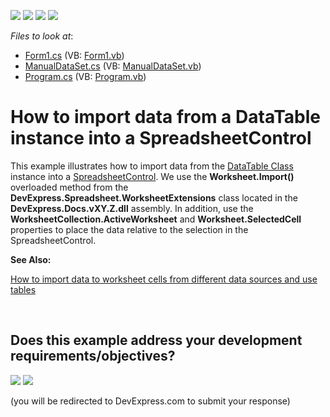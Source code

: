<!-- default badges list -->
![](https://img.shields.io/endpoint?url=https://codecentral.devexpress.com/api/v1/VersionRange/128613725/13.1.4%2B)
[![](https://img.shields.io/badge/Open_in_DevExpress_Support_Center-FF7200?style=flat-square&logo=DevExpress&logoColor=white)](https://supportcenter.devexpress.com/ticket/details/E4776)
[![](https://img.shields.io/badge/📖_How_to_use_DevExpress_Examples-e9f6fc?style=flat-square)](https://docs.devexpress.com/GeneralInformation/403183)
[![](https://img.shields.io/badge/💬_Leave_Feedback-feecdd?style=flat-square)](#does-this-example-address-your-development-requirementsobjectives)
<!-- default badges end -->
<!-- default file list -->
*Files to look at*:

* [Form1.cs](./CS/Form1.cs) (VB: [Form1.vb](./VB/Form1.vb))
* [ManualDataSet.cs](./CS/ManualDataSet.cs) (VB: [ManualDataSet.vb](./VB/ManualDataSet.vb))
* [Program.cs](./CS/Program.cs) (VB: [Program.vb](./VB/Program.vb))
<!-- default file list end -->
# How to import data from a DataTable instance into a SpreadsheetControl


<p>This example illustrates how to import data from the <a href="http://msdn.microsoft.com/en-us/library/system.data.datatable.aspx">DataTable Class</a> instance into a <a href="http://documentation.devexpress.com/#WindowsForms/clsDevExpressXtraSpreadsheetSpreadsheetControltopic">SpreadsheetControl</a>. We use the <strong>Worksheet.Import()</strong> overloaded method from the <strong>DevExpress.Spreadsheet.WorksheetExtensions</strong> class located in the <strong>DevExpress.Docs.vXY.Z.dll</strong> assembly. In addition, use the <strong>WorksheetCollection.ActiveWorksheet</strong> and <strong>Worksheet.SelectedCell</strong> properties to place the data relative to the selection in the SpreadsheetControl.</p><p></p><p><strong>See Also:</strong></p><p><a href="https://www.devexpress.com/Support/Center/p/E4751">How to import data to worksheet cells from different data sources and use tables</a></p>

<br/>


<!-- feedback -->
## Does this example address your development requirements/objectives?

[<img src="https://www.devexpress.com/support/examples/i/yes-button.svg"/>](https://www.devexpress.com/support/examples/survey.xml?utm_source=github&utm_campaign=winforms-spreadsheet-import-data-from-a-datatable-instance&~~~was_helpful=yes) [<img src="https://www.devexpress.com/support/examples/i/no-button.svg"/>](https://www.devexpress.com/support/examples/survey.xml?utm_source=github&utm_campaign=winforms-spreadsheet-import-data-from-a-datatable-instance&~~~was_helpful=no)

(you will be redirected to DevExpress.com to submit your response)
<!-- feedback end -->
